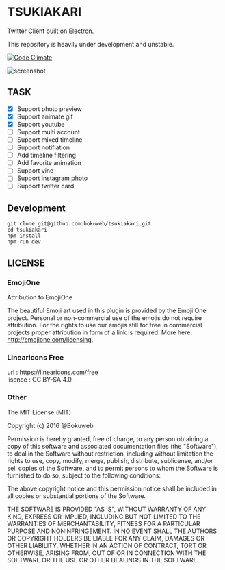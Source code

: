 # TSUKIAKARI

Twitter Client built on Electron.   

This repository is heavily under development and unstable.

[![Code Climate](https://img.shields.io/codeclimate/github/bokuweb/tsukiakari/badges/gpa.svg?style=flat-square)](https://codeclimate.com/github/bokuweb/tsukiakari)

![screenshot](https://raw.githubusercontent.com/bokuweb/tsukiakari/master/doc/screenshot.png)

## TASK

- [x] Support photo preview
- [x] Support animate gif
- [x] Support youtube
- [ ] Support multi account
- [ ] Support mixed timeline
- [ ] Support notifiation
- [ ] Add timeline filtering
- [ ] Add favorite animation
- [ ] Support vine
- [ ] Support instagram photo
- [ ] Support twitter card

## Development

```
git clone git@github.com:bokuweb/tsukiakari.git
cd tsukiakari
npm install
npm run dev
```

## LICENSE

### EmojiOne

Attribution to EmojiOne

The beautiful Emoji art used in this plugin is provided by the Emoji One project. Personal or non-commercial use of the emojis do not require attribution. For the rights to use our emojis still for free in commercial projects proper attribution in form of a link is required. More here: http://emojione.com/licensing.

### Linearicons Free

url : https://linearicons.com/free   
lisence : CC BY-SA 4.0   

### Other

The MIT License (MIT)

Copyright (c) 2016 @Bokuweb

Permission is hereby granted, free of charge, to any person obtaining a copy of this software and associated documentation files (the "Software"), to deal in the Software without restriction, including without limitation the rights to use, copy, modify, merge, publish, distribute, sublicense, and/or sell copies of the Software, and to permit persons to whom the Software is furnished to do so, subject to the following conditions:

The above copyright notice and this permission notice shall be included in all copies or substantial portions of the Software.

THE SOFTWARE IS PROVIDED "AS IS", WITHOUT WARRANTY OF ANY KIND, EXPRESS OR IMPLIED, INCLUDING BUT NOT LIMITED TO THE WARRANTIES OF MERCHANTABILITY, FITNESS FOR A PARTICULAR PURPOSE AND NONINFRINGEMENT. IN NO EVENT SHALL THE AUTHORS OR COPYRIGHT HOLDERS BE LIABLE FOR ANY CLAIM, DAMAGES OR OTHER LIABILITY, WHETHER IN AN ACTION OF CONTRACT, TORT OR OTHERWISE, ARISING FROM, OUT OF OR IN CONNECTION WITH THE SOFTWARE OR THE USE OR OTHER DEALINGS IN THE SOFTWARE.
